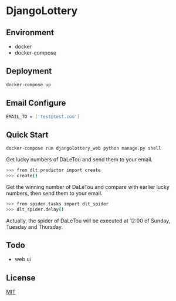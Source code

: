 # DjangoLottery

## Environment

- docker
- docker-compose

## Deployment

```bash
docker-compose up
```

## Email Configure

```bash
EMAIL_TO = ['test@test.com']
```

## Quick Start

```bash
docker-compose run djangolottery_web python manage.py shell
```

Get lucky numbers of DaLeTou and send them to your email. 

```bash
>>> from dlt.predictor import create
>>> create()
```

Get the winning number of DaLeTou and compare with earlier lucky numbers, then send them to your email. 

```bash
>>> from spider.tasks import dlt_spider
>>> dlt_spider.delay()
```

Actually, the spider of DaLeTou will be executed at 12:00 of Sunday, Tuesday and Thursday.

## Todo

- web ui

## License

[MIT](https://github.com/vuejs/vuepress/blob/master/LICENSE)